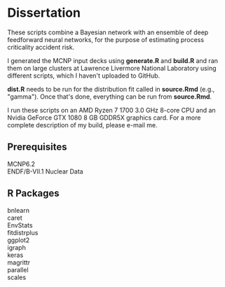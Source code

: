 # Dissertation

These scripts combine a Bayesian network with an ensemble of deep feedforward neural networks, for the purpose of estimating process criticality accident risk.

I generated the MCNP input decks using **generate.R** and **build.R** and ran them on large clusters at Lawrence Livermore National Laboratory using different scripts, which I haven't uploaded to GitHub.

**dist.R** needs to be run for the distribution fit called in **source.Rmd** (e.g., "gamma"). Once that's done, everything can be run from **source.Rmd**.

I run these scripts on an AMD Ryzen 7 1700 3.0 GHz 8-core CPU and an Nvidia GeForce GTX 1080 8 GB GDDR5X graphics card. For a more complete description of my build, please e-mail me.

## Prerequisites
MCNP6.2  
ENDF/B-VII.1 Nuclear Data

## R Packages
bnlearn  
caret  
EnvStats  
fitdistrplus  
ggplot2  
igraph  
keras  
magrittr  
parallel  
scales  
